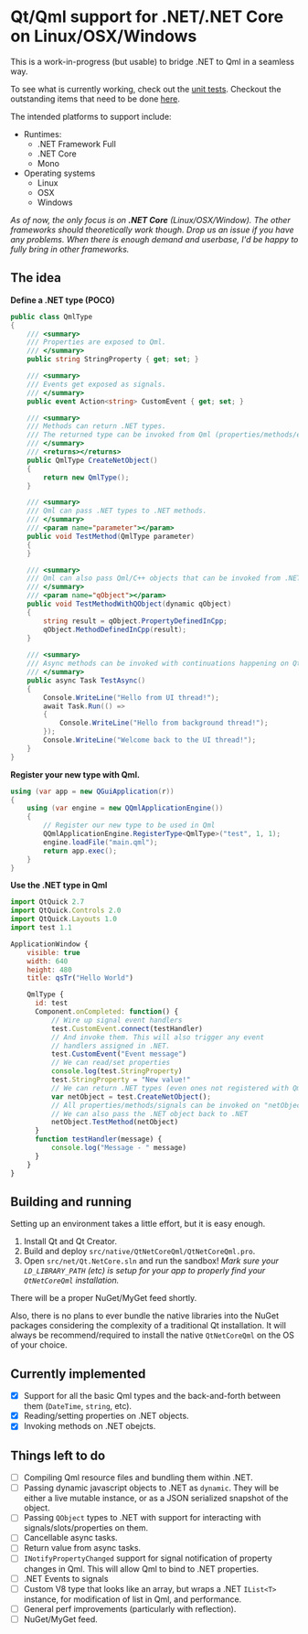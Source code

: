 # Qt/Qml support for .NET/.NET Core on Linux/OSX/Windows

This is a work-in-progress (but usable) to bridge .NET to Qml in a seamless way.

To see what is currently working, check out the [unit tests](https://github.com/pauldotknopf/net-core-qml/tree/master/src/net/Qt.NetCore.Tests). Checkout the outstanding items that need to be done [here](#things-left-to-do).

The intended platforms to support include:

* Runtimes:
  * .NET Framework Full
  * .NET Core
  * Mono
* Operating systems
  * Linux
  * OSX
  * Windows

*As of now, the only focus is on **.NET Core** (Linux/OSX/Window). The other frameworks should theoretically work though. Drop us an issue if you have any problems. When there is enough demand and userbase, I'd be happy to fully bring in other frameworks.*

## The idea

**Define a .NET type (POCO)**

```c#
public class QmlType
{
    /// <summary>
    /// Properties are exposed to Qml.
    /// </summary>
    public string StringProperty { get; set; }

    /// <summary>
    /// Events get exposed as signals.
    /// </summary>
    public event Action<string> CustomEvent { get; set; }

    /// <summary>
    /// Methods can return .NET types.
    /// The returned type can be invoked from Qml (properties/methods/events/etc).
    /// </summary>
    /// <returns></returns>
    public QmlType CreateNetObject()
    {
        return new QmlType();
    }

    /// <summary>
    /// Qml can pass .NET types to .NET methods.
    /// </summary>
    /// <param name="parameter"></param>
    public void TestMethod(QmlType parameter)
    {
    }

    /// <summary>
    /// Qml can also pass Qml/C++ objects that can be invoked from .NET
    /// </summary>
    /// <param name="qObject"></param>
    public void TestMethodWithQObject(dynamic qObject)
    {
        string result = qObject.PropertyDefinedInCpp;
        qObject.MethodDefinedInCpp(result);
    }
    
    /// <summary>
    /// Async methods can be invoked with continuations happening on Qt's main thread.
    /// </summary>
    public async Task TestAsync()
    {
        Console.WriteLine("Hello from UI thread!");
        await Task.Run(() =>
        {
            Console.WriteLine("Hello from background thread!");
        });
        Console.WriteLine("Welcome back to the UI thread!");
    }
}
```

**Register your new type with Qml.**

```c#
using (var app = new QGuiApplication(r))
{
    using (var engine = new QQmlApplicationEngine())
    {
        // Register our new type to be used in Qml
        QQmlApplicationEngine.RegisterType<QmlType>("test", 1, 1);
        engine.loadFile("main.qml");
        return app.exec();
    }
}
```

**Use the .NET type in Qml**

```js
import QtQuick 2.7
import QtQuick.Controls 2.0
import QtQuick.Layouts 1.0
import test 1.1

ApplicationWindow {
    visible: true
    width: 640
    height: 480
    title: qsTr("Hello World")

    QmlType {
      id: test
      Component.onCompleted: function() {
          // Wire up signal event handlers
          test.CustomEvent.connect(testHandler)
          // And invoke them. This will also trigger any event
          // handlers assigned in .NET.
          test.CustomEvent("Event message")
          // We can read/set properties
          console.log(test.StringProperty)
          test.StringProperty = "New value!"
          // We can return .NET types (even ones not registered with Qml).
          var netObject = test.CreateNetObject();
          // All properties/methods/signals can be invoked on "netObject"
          // We can also pass the .NET object back to .NET
          netObject.TestMethod(netObject)
      }
      function testHandler(message) {
          console.log("Message - " message)
      }
    }
}
```

## Building and running

Setting up an environment takes a little effort, but it is easy enough.

1. Install Qt and Qt Creator.
2. Build and deploy ```src/native/QtNetCoreQml/QtNetCoreQml.pro```.
3. Open ```src/net/Qt.NetCore.sln``` and run the sandbox! *Mark sure your ```LD_LIBRARY_PATH``` (etc) is setup for your app to properly find your ```QtNetCoreQml``` installation.*

There will be a proper NuGet/MyGet feed shortly.

Also, there is no plans to ever bundle the native libraries into the NuGet packages considering the complexity of a traditional Qt installation. It will always be recommend/required to install the native ```QtNetCoreQml``` on the OS of your choice.

## Currently implemented

- [x] Support for all the basic Qml types and the back-and-forth between them (```DateTime```, ```string```, etc).
- [x] Reading/setting properties on .NET objects.
- [x] Invoking methods on .NET obejcts.

## Things left to do

- [ ] Compiling Qml resource files and bundling them within .NET.
- [ ] Passing dynamic javascript objects to .NET as ```dynamic```. They will be either a live mutable instance, or as a JSON serialized snapshot of the object.
- [ ] Passing ```QObject``` types to .NET with support for interacting with signals/slots/properties on them.
- [ ] Cancellable async tasks.
- [ ] Return value from async tasks.
- [ ] ```INotifyPropertyChanged``` support for signal notification of property changes in Qml. This will allow Qml to bind to .NET properties.
- [ ] .NET Events to signals
- [ ] Custom V8 type that looks like an array, but wraps a .NET ```IList<T>``` instance, for modification of list in Qml, and performance.
- [ ] General perf improvements (particularly with reflection).
- [ ] NuGet/MyGet feed.
